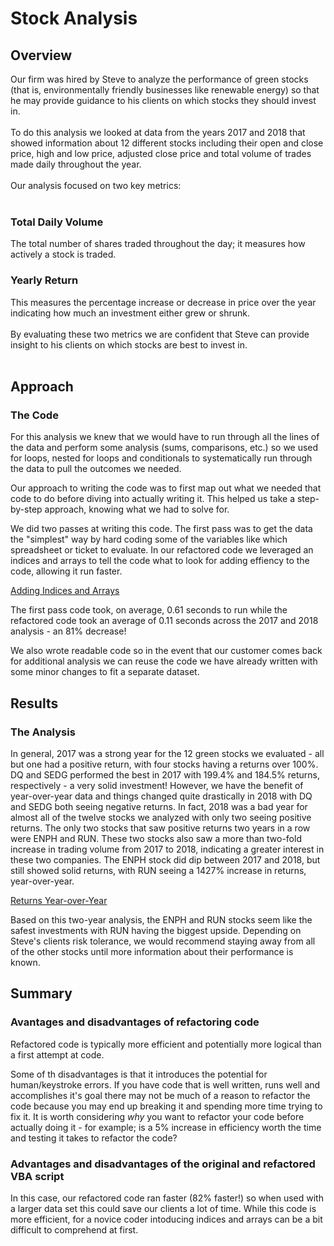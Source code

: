 # Stock Analysis

## Overview
Our firm was hired by Steve to analyze the performance of green stocks (that is, environmentally friendly businesses like renewable energy) so that he may provide guidance to his clients on which stocks they should invest in. 
<br>
<br>
To do this analysis we looked at data from the years 2017 and 2018 that showed  information about 12 different stocks including their open and close price, high and low price, adjusted close price and total volume of trades made daily throughout the year. 
<br>
<br>
Our analysis focused on two key metrics:
<br>
<br>
### **Total Daily Volume**
The total number of shares traded throughout the day; it measures how actively a stock is traded.
<br>

### **Yearly Return**
This measures the percentage increase or decrease in price over the year indicating how much an investment either grew or shrunk. 
<br>
<br>
By evaluating these two metrics we are confident that Steve can provide insight to his clients on which stocks are best to invest in.
<br>
<br>


## Approach


### The Code
For this analysis we knew that we would have to run through all the lines of the data and perform some analysis (sums, comparisons, etc.) so we used for loops, nested for loops and conditionals to systematically run through the data to pull the outcomes we needed. 

Our approach to writing the code was to first map out what we needed that code to do before diving into actually writing it. This helped us take a step-by-step approach, knowing what we had to solve for. 

We did two passes at writing this code. The first pass was to get the data the "simplest" way by hard coding some of the variables like which spreadsheet or ticket to evaluate. In our refactored code we leveraged an indices and arrays to tell the code what to look for adding effiency to the code, allowing it run faster. 

[Adding Indices and Arrays](LINK)

The first pass code took, on average, 0.61 seconds to run while the refactored code took an average of 0.11 seconds across the 2017 and 2018 analysis - an 81% decrease! 

We also wrote readable code so in the event that our customer comes back for additional analysis we can reuse the code we have already written with some minor changes to fit a separate dataset.

## Results

### The Analysis
In general, 2017 was a strong year for the 12 green stocks we evaluated - all but one had a positive return, with four stocks having a returns over 100%. DQ and SEDG performed the best in 2017 with 199.4% and 184.5% returns, respectively - a very solid investment! However, we have the benefit of year-over-year data and things changed quite drastically in 2018 with DQ and SEDG both seeing negative returns. In fact, 2018 was a bad year for almost all of the twelve stocks we analyzed with only two seeing positive returns. The only two stocks that saw positive returns two years in a row were ENPH and RUN. These two stocks also saw a more than two-fold increase in trading volume from 2017 to 2018, indicating a greater interest in these two companies. The ENPH stock did dip between 2017 and 2018, but still showed solid returns,  with RUN seeing a 1427% increase in returns, year-over-year. 

[Returns Year-over-Year](LINK)

Based on this two-year analysis, the ENPH and RUN stocks seem like the safest investments with RUN having the biggest upside. Depending on Steve's clients risk tolerance, we would recommend staying away from all of the other stocks until more information about their performance is known. 


## Summary

### Avantages and disadvantages of refactoring code
Refactored code is typically more efficient and potentially more logical than a first attempt at code. 

Some of th disadvantages is that it introduces the potential for human/keystroke errors. If you have code that is well written, runs well and accomplishes it's goal there may not be much of a reason to refactor the code because you may end up breaking it and spending more time trying to fix it. It is worth considering *why* you want to refactor your code before actually doing it - for example; is a 5% increase in efficiency worth the time and testing it takes to refactor the code?

### Advantages and disadvantages of the original and refactored VBA script
In this case, our refactored code ran faster (82% faster!) so when used with a larger data set this could save our clients a lot of time. While this code is more efficient, for a novice coder intoducing indices and arrays can be a bit difficult to comprehend at first. 

